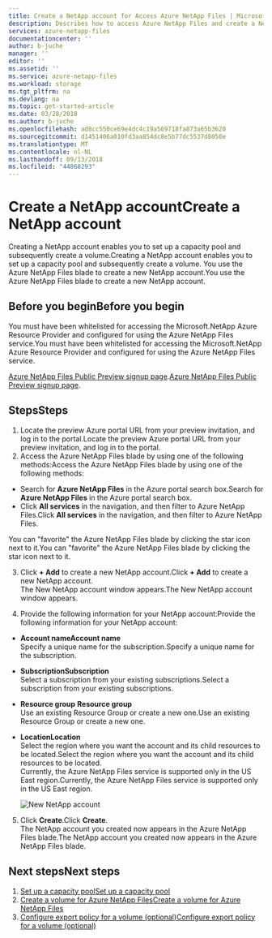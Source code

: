 ```yaml
---
title: Create a NetApp account for Access Azure NetApp Files | Microsoft Docs
description: Describes how to access Azure NetApp Files and create a NetApp account so that you can set up a capacity pool and create a volume.
services: azure-netapp-files
documentationcenter: ''
author: b-juche
manager: ''
editor: ''
ms.assetid: ''
ms.service: azure-netapp-files
ms.workload: storage
ms.tgt_pltfrm: na
ms.devlang: na
ms.topic: get-started-article
ms.date: 03/28/2018
ms.author: b-juche
ms.openlocfilehash: ad8cc550ce69e4dc4c19a569718fa873a65b3620
ms.sourcegitcommit: d1451406a010fd3aa854dc8e5b77dc5537d8050e
ms.translationtype: MT
ms.contentlocale: nl-NL
ms.lasthandoff: 09/13/2018
ms.locfileid: "44868293"
---
```

# <a name="create-a-netapp-account"></a><span data-ttu-id="dba06-103">Create a NetApp account</span><span class="sxs-lookup"><span data-stu-id="dba06-103">Create a NetApp account</span></span>
<span data-ttu-id="dba06-104">Creating a NetApp account enables you to set up a capacity pool and subsequently create a volume.</span><span class="sxs-lookup"><span data-stu-id="dba06-104">Creating a NetApp account enables you to set up a capacity pool and subsequently create a volume.</span></span> <span data-ttu-id="dba06-105">You use the Azure NetApp Files blade to create a new NetApp account.</span><span class="sxs-lookup"><span data-stu-id="dba06-105">You use the Azure NetApp Files blade to create a new NetApp account.</span></span>

## <a name="before-you-begin"></a><span data-ttu-id="dba06-106">Before you begin</span><span class="sxs-lookup"><span data-stu-id="dba06-106">Before you begin</span></span>
<span data-ttu-id="dba06-107">You must have been whitelisted for accessing the Microsoft.NetApp Azure Resource Provider and configured for using the Azure NetApp Files service.</span><span class="sxs-lookup"><span data-stu-id="dba06-107">You must have been whitelisted for accessing the Microsoft.NetApp Azure Resource Provider and configured for using the Azure NetApp Files service.</span></span>  

<span data-ttu-id="dba06-108">[Azure NetApp Files Public Preview signup page](https://aka.ms/nfspublicpreview).</span><span class="sxs-lookup"><span data-stu-id="dba06-108">[Azure NetApp Files Public Preview signup page](https://aka.ms/nfspublicpreview).</span></span> 

## <a name="steps"></a><span data-ttu-id="dba06-109">Steps</span><span class="sxs-lookup"><span data-stu-id="dba06-109">Steps</span></span> 

1. <span data-ttu-id="dba06-110">Locate the preview Azure portal URL from your preview invitation, and log in to the portal.</span><span class="sxs-lookup"><span data-stu-id="dba06-110">Locate the preview Azure portal URL from your preview invitation, and log in to the portal.</span></span> 
2.  <span data-ttu-id="dba06-111">Access the Azure NetApp Files blade by using one of the following methods:</span><span class="sxs-lookup"><span data-stu-id="dba06-111">Access the Azure NetApp Files blade by using one of the following methods:</span></span>  
  * <span data-ttu-id="dba06-112">Search for **Azure NetApp Files** in the Azure portal search box.</span><span class="sxs-lookup"><span data-stu-id="dba06-112">Search for **Azure NetApp Files** in the Azure portal search box.</span></span>  
  * <span data-ttu-id="dba06-113">Click **All services** in the navigation, and then filter to Azure NetApp Files.</span><span class="sxs-lookup"><span data-stu-id="dba06-113">Click **All services** in the navigation, and then filter to Azure NetApp Files.</span></span>  

  <span data-ttu-id="dba06-114">You can "favorite" the Azure NetApp Files blade by clicking the star icon next to it.</span><span class="sxs-lookup"><span data-stu-id="dba06-114">You can "favorite" the Azure NetApp Files blade by clicking the star icon next to it.</span></span> 

3. <span data-ttu-id="dba06-115">Click **+ Add** to create a new NetApp account.</span><span class="sxs-lookup"><span data-stu-id="dba06-115">Click **+ Add** to create a new NetApp account.</span></span>  
  <span data-ttu-id="dba06-116">The New NetApp account window appears.</span><span class="sxs-lookup"><span data-stu-id="dba06-116">The New NetApp account window appears.</span></span>  

4. <span data-ttu-id="dba06-117">Provide the following information for your NetApp account:</span><span class="sxs-lookup"><span data-stu-id="dba06-117">Provide the following information for your NetApp account:</span></span> 
  * <span data-ttu-id="dba06-118">**Account name**</span><span class="sxs-lookup"><span data-stu-id="dba06-118">**Account name**</span></span>  
    <span data-ttu-id="dba06-119">Specify a unique name for the subscription.</span><span class="sxs-lookup"><span data-stu-id="dba06-119">Specify a unique name for the subscription.</span></span>
  *  <span data-ttu-id="dba06-120">**Subscription**</span><span class="sxs-lookup"><span data-stu-id="dba06-120">**Subscription**</span></span>  
    <span data-ttu-id="dba06-121">Select a subscription from your existing subscriptions.</span><span class="sxs-lookup"><span data-stu-id="dba06-121">Select a subscription from your existing subscriptions.</span></span>
  * <span data-ttu-id="dba06-122">**Resource group** </span><span class="sxs-lookup"><span data-stu-id="dba06-122">**Resource group** </span></span>  
    <span data-ttu-id="dba06-123">Use an existing Resource Group or create a new one.</span><span class="sxs-lookup"><span data-stu-id="dba06-123">Use an existing Resource Group or create a new one.</span></span>
  * <span data-ttu-id="dba06-124">**Location**</span><span class="sxs-lookup"><span data-stu-id="dba06-124">**Location**</span></span>  
    <span data-ttu-id="dba06-125">Select the region where you want the account and its child resources to be located.</span><span class="sxs-lookup"><span data-stu-id="dba06-125">Select the region where you want the account and its child resources to be located.</span></span>  
    <span data-ttu-id="dba06-126">Currently, the Azure NetApp Files service is supported only in the US East region.</span><span class="sxs-lookup"><span data-stu-id="dba06-126">Currently, the Azure NetApp Files service is supported only in the US East region.</span></span>  

    ![New NetApp account](../media/azure-netapp-files/azure-netapp-files-new-netapp-account.png)


5. <span data-ttu-id="dba06-128">Click **Create**.</span><span class="sxs-lookup"><span data-stu-id="dba06-128">Click **Create**.</span></span>     
  <span data-ttu-id="dba06-129">The NetApp account you created now appears in the Azure NetApp Files blade.</span><span class="sxs-lookup"><span data-stu-id="dba06-129">The NetApp account you created now appears in the Azure NetApp Files blade.</span></span> 

## <a name="next-steps"></a><span data-ttu-id="dba06-130">Next steps</span><span class="sxs-lookup"><span data-stu-id="dba06-130">Next steps</span></span>  

1. [<span data-ttu-id="dba06-131">Set up a capacity pool</span><span class="sxs-lookup"><span data-stu-id="dba06-131">Set up a capacity pool</span></span>](azure-netapp-files-set-up-capacity-pool.md)
2. [<span data-ttu-id="dba06-132">Create a volume for Azure NetApp Files</span><span class="sxs-lookup"><span data-stu-id="dba06-132">Create a volume for Azure NetApp Files</span></span>](azure-netapp-files-create-volumes.md)
3. [<span data-ttu-id="dba06-133">Configure export policy for a volume (optional)</span><span class="sxs-lookup"><span data-stu-id="dba06-133">Configure export policy for a volume (optional)</span></span>](azure-netapp-files-configure-export-policy.md)

